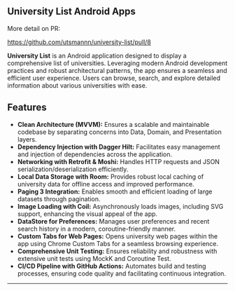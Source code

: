 ## University List Android Apps

More detail on PR:

https://github.com/utsmannn/university-list/pull/8

**University List** is an Android application designed to display a comprehensive list of
universities. Leveraging modern Android development practices and robust architectural patterns, the
app ensures a seamless and efficient user experience. Users can browse, search, and explore detailed
information about various universities with ease.

## Features

- **Clean Architecture (MVVM):** Ensures a scalable and maintainable codebase by separating concerns
  into Data, Domain, and Presentation layers.
- **Dependency Injection with Dagger Hilt:** Facilitates easy management and injection of
  dependencies across the application.
- **Networking with Retrofit & Moshi:** Handles HTTP requests and JSON serialization/deserialization
  efficiently.
- **Local Data Storage with Room:** Provides robust local caching of university data for offline
  access and improved performance.
- **Paging 3 Integration:** Enables smooth and efficient loading of large datasets through
  pagination.
- **Image Loading with Coil:** Asynchronously loads images, including SVG support, enhancing the
  visual appeal of the app.
- **DataStore for Preferences:** Manages user preferences and recent search history in a modern,
  coroutine-friendly manner.
- **Custom Tabs for Web Pages:** Opens university web pages within the app using Chrome Custom Tabs
  for a seamless browsing experience.
- **Comprehensive Unit Testing:** Ensures reliability and robustness with extensive unit tests using
  MockK and Coroutine Test.
- **CI/CD Pipeline with GitHub Actions:** Automates build and testing processes, ensuring code
  quality and facilitating continuous integration.

---